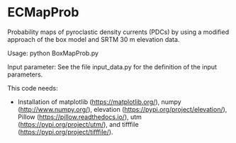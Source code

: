 # ECMapProb
Probability maps of pyroclastic density currents (PDCs) by using a modified approach of the box model and SRTM 30 m elevation data.

Usage:
 python BoxMapProb.py

Input parameter:
 See the file input_data.py for the definition of the input parameters.

This code needs:
 - Installation of matplotlib (https://matplotlib.org/), numpy (http://www.numpy.org/), elevation (https://pypi.org/project/elevation/), Pillow (https://pillow.readthedocs.io/), utm (https://pypi.org/project/utm/), and tifffile (https://pypi.org/project/tifffile/).
